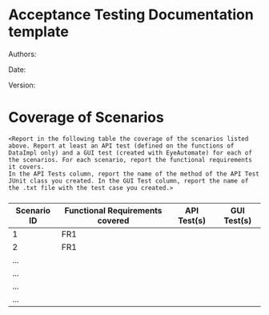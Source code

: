 

# Acceptance Testing Documentation template

Authors:

Date:

Version:


# Coverage of Scenarios

```
<Report in the following table the coverage of the scenarios listed above. Report at least an API test (defined on the functions of DataImpl only) and a GUI test (created with EyeAutomate) for each of the scenarios. For each scenario, report the functional requirements it covers.
In the API Tests column, report the name of the method of the API Test JUnit class you created. In the GUI Test column, report the name of the .txt file with the test case you created.>
```

### 

| Scenario ID | Functional Requirements covered | API Test(s) | GUI Test(s) |
| ----------- | ------------------------------- | ----------- | ----------- |
| 1           | FR1                             |             |             |
| 2           | FR1                             |             |             |
| ...         |                                 |             |             |
| ...         |                                 |             |             |
| ...         |                                 |             |             |
| ...         |                                 |             |             |


